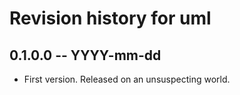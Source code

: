 # Revision history for uml

## 0.1.0.0 -- YYYY-mm-dd

* First version. Released on an unsuspecting world.
